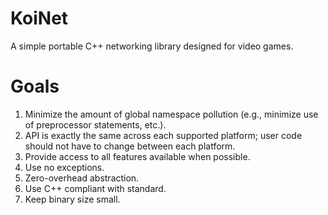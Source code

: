 # KoiNet
A simple portable C++ networking library designed for video games.

# Goals
1. Minimize the amount of global namespace pollution (e.g., minimize use of preprocessor statements, etc.).
2. API is exactly the same across each supported platform; user code should not have to change between each platform.
3. Provide access to all features available when possible.
4. Use no exceptions.
5. Zero-overhead abstraction.
6. Use C++ compliant with standard.
7. Keep binary size small.
